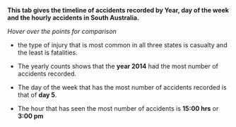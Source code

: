 **This tab gives the timeline of accidents recorded by Year, day of the week and the hourly accidents in South Australia.**

*Hover over the points for comparison*

- the type of injury that is most common in all three states is casualty and the least is fatalities. 

- The yearly counts shows that the **year 2014** had the most number of accidents recorded.

- The day of the week that has the most number of accidents recorded is that of **day 5**. 

- The hour that has seen the most number of accidents is **15:00 hrs**  or **3:00 pm**